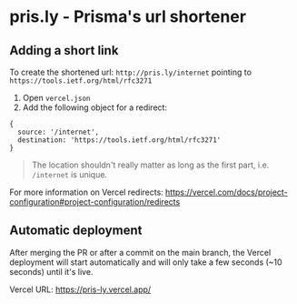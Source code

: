 # pris.ly - Prisma's url shortener

## Adding a short link

To create the shortened url: `http://pris.ly/internet` pointing to `https://tools.ietf.org/html/rfc3271`

1. Open `vercel.json`
2. Add the following object for a redirect:

```
{
  source: '/internet',
  destination: 'https://tools.ietf.org/html/rfc3271'
}
```

> The location shouldn't really matter as long as the first part, i.e. `/internet` is unique.

For more information on Vercel redirects: https://vercel.com/docs/project-configuration#project-configuration/redirects

## Automatic deployment

After merging the PR or after a commit on the main branch, the Vercel deployment will start automatically and will only take a few seconds (~10 seconds) until it's live.

Vercel URL: https://pris-ly.vercel.app/
